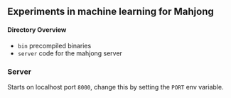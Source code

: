 ## Experiments in machine learning for Mahjong

#### Directory Overview

- `bin` precompiled binaries
- `server` code for the mahjong server

### Server

Starts on localhost port `8000`, change this by setting the `PORT` env variable.